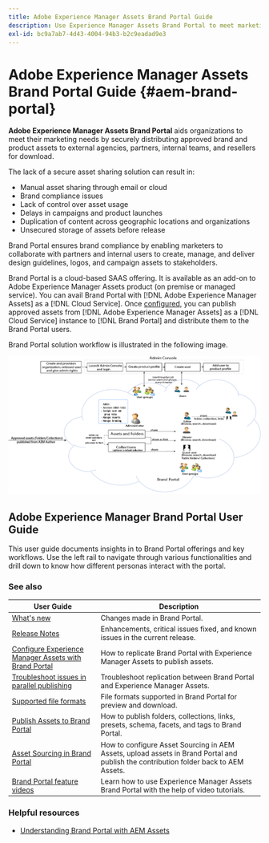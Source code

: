 ```yaml
---
title: Adobe Experience Manager Assets Brand Portal Guide
description: Use Experience Manager Assets Brand Portal to meet marketing needs by securely distributing approved brand and product assets to external agencies, partners, internal teams, and resellers for download.
exl-id: bc9a7ab7-4d43-4004-94b3-b2c9eadad9e3
---
```

# Adobe Experience Manager Assets Brand Portal Guide {#aem-brand-portal}

**Adobe Experience Manager Assets Brand Portal** aids organizations to meet their marketing needs by securely distributing approved brand and product assets to external agencies, partners, internal teams, and resellers for download.

The lack of a secure asset sharing solution can result in:

* Manual asset sharing through email or cloud
* Brand compliance issues
* Lack of control over asset usage
* Delays in campaigns and product launches
* Duplication of content across geographic locations and organizations
* Unsecured storage of assets before release

Brand Portal ensures brand compliance by enabling marketers to collaborate with partners and internal users to create, manage, and deliver design guidelines, logos, and campaign assets to stakeholders.

Brand Portal is a cloud-based SAAS offering. It is available as an add-on to Adobe Experience Manager Assets product (on premise or managed service). You can avail Brand Portal with [!DNL Adobe Experience Manager Assets] as a [!DNL Cloud Service]. Once [configured](https://experienceleague.adobe.com/en/docs/experience-manager-cloud-service/content/assets/brand-portal/configure-aem-assets-with-brand-portal), you can publish approved assets from [!DNL Adobe Experience Manager Assets] as a [!DNL Cloud Service] instance to [!DNL Brand Portal] and distribute them to the Brand Portal users.

Brand Portal solution workflow is illustrated in the following image.

![Brand Portal workflow](assets/BPWorkflow1.png)

## Adobe Experience Manager Brand Portal User Guide

This user guide documents insights in to Brand Portal offerings and key workflows. Use the left rail to navigate through various functionalities and drill down to know how different personas interact with the portal.

### See also

| User Guide | Description |
|--- |---|
| [What's new](whats-new.md) | Changes made in Brand Portal. |
| [Release Notes](brand-portal-release-notes.md) | Enhancements, critical issues fixed, and known issues in the current release. |
| [Configure Experience Manager Assets with Brand Portal](../using/configure-aem-assets-with-brand-portal.md) | How to replicate Brand Portal with Experience Manager Assets to publish assets. |
| [Troubleshoot issues in parallel publishing](troubleshoot-parallel-publishing.md) | Troubleshoot replication between Brand Portal and Experience Manager Assets. |
| [Supported file formats](brand-portal-supported-formats.md) | File formats supported in Brand Portal for preview and download. |
| [Publish Assets to Brand Portal](brand-portal-sharing-folders.md) | How to publish folders, collections, links, presets, schema, facets, and tags to Brand Portal. |
| [Asset Sourcing in Brand Portal](brand-portal-asset-sourcing.md) | How to configure Asset Sourcing in AEM Assets, upload assets in Brand Portal and publish the contribution folder back to AEM Assets. |
| [Brand Portal feature videos](https://experienceleague.adobe.com/?lang=en&tag=Brand+Portal#recommended/solutions/experience-manager) | Learn how to use Experience Manager Assets Brand Portal with the help of video tutorials. |

### Helpful resources

* [Understanding Brand Portal with AEM Assets](https://experienceleague.adobe.com/en/docs/experience-manager-brand-portal/using/home)
